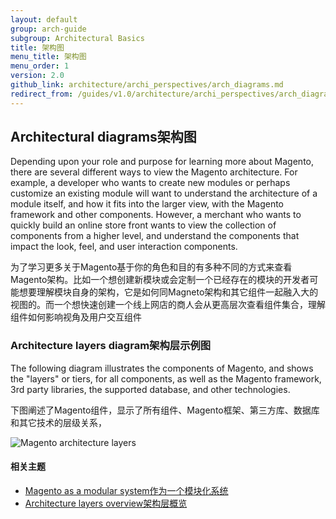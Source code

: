 ```yaml
---
layout: default
group: arch-guide
subgroup: Architectural Basics
title: 架构图
menu_title: 架构图
menu_order: 1
version: 2.0
github_link: architecture/archi_perspectives/arch_diagrams.md
redirect_from: /guides/v1.0/architecture/archi_perspectives/arch_diagrams.html
---
```


<h2 id="m2arch-whatis-overview">Architectural diagrams架构图</h2>

Depending upon your role and purpose for learning more about Magento, there are several different ways to view the Magento architecture. For example, a developer who wants to create new modules or perhaps customize an existing module will want to understand the architecture of a module itself, and how it fits into the larger view, with the Magento framework and other components. However, a merchant who wants to quickly build an online store front wants to view the collection of components from a higher level, and understand the components that impact the look, feel, and user interaction components.

为了学习更多关于Magento基于你的角色和目的有多种不同的方式来查看Magento架构。比如一个想创建新模块或会定制一个已经存在的模块的开发者可能想要理解模块自身的架构，它是如何同Magneto架构和其它组件一起融入大的视图的。而一个想快速创建一个线上网店的商人会从更高层次查看组件集合，理解组件如何影响视角及用户交互组件

<h3 id="archi-layers">Architecture layers diagram架构层示例图</h3>

The following diagram illustrates the components of Magento, and shows the "layers" or tiers, for all components, as well as the Magento framework, 3rd party libraries, the supported database, and other technologies.

下图阐述了Magento组件，显示了所有组件、Magento框架、第三方库、数据库和其它技术的层级关系，

<p><img src="{{ site.baseurl }}common/images/archi_diagrams_layers_alt4.jpg" alt="Magento architecture layers"></p>

#### 相关主题
* <a href="{{page.baseurl}}architecture/arch_asmodsys.html">Magento as a modular system作为一个模块化系统</a>
* <a href="{{page.baseurl}}architecture/archi_perspectives/ALayers_intro.html">Architecture layers overview架构层概览</a>
